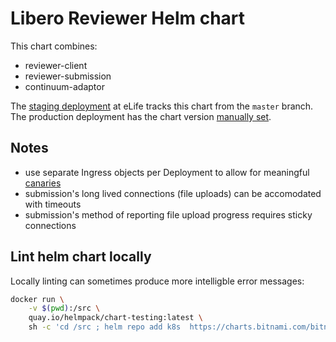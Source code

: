 # Libero Reviewer Helm chart

This chart combines:

- reviewer-client
- reviewer-submission
- continuum-adaptor

The [staging deployment](https://libero-reviewer--staging.elifesciences.org/login) at eLife tracks this chart from the `master` branch.
The production deployment has the chart version [manually set](https://github.com/elifesciences/elife-flux-cluster/blob/master/deployments/reviewer/libero-reviewer--prod.yaml).

## Notes

- use separate Ingress objects per Deployment to allow for meaningful [canaries](https://github.com/elifesciences/elife-flux-cluster/blob/master/deployments/reviewer/libero-reviewer--prod--canaries.yaml)
- submission's long lived connections (file uploads) can be accomodated with timeouts
- submission's method of reporting file upload progress requires sticky connections

## Lint helm chart locally

Locally linting can sometimes produce more intelligble error messages:

```sh
docker run \
    -v $(pwd):/src \
    quay.io/helmpack/chart-testing:latest \
    sh -c 'cd /src ; helm repo add k8s  https://charts.bitnami.com/bitnami ; ct lint'
```
